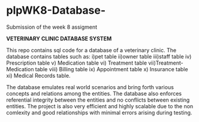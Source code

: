 # plpWK8-Database-
Submission of the week 8 assigment

**VETERINARY CLINIC DATABASE SYSTEM**

This repo contains sql code for a database of a veterinary clinic. The database contains tables such as:
i)pet table
ii)owner table
iii)staff table
iv) Prescription table
v) Medication table
vi) Treatment table
vii)Treatment-Medication table
viii) Billing table
ix) Appointment table
x) Insurance table
xi) Medical Records table.

The database emulates real world scenarios and bring forth various concepts and relations among the entities. The database also enforces referential integrity between the entities and no conflicts between existing entities.
The project is also very efficient and highly scalable due to the non comlexity and good relationships with minimal errors arising during testing.

